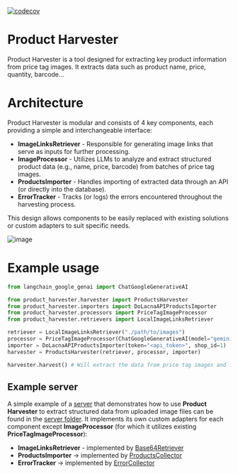 [![codecov](https://codecov.io/gh/semjacko/product-harvester/graph/badge.svg?token=2891N9XPTH)](https://codecov.io/gh/semjacko/product-harvester)

# Product Harvester
Product Harvester is a tool designed for extracting key product information from price tag images.
It extracts data such as product name, price, quantity, barcode...

# Architecture
Product Harvester is modular and consists of 4 key components, each providing a simple and interchangeable interface:
  - **ImageLinksRetriever** - Responsible for generating image links that serve as inputs for further processing.
  - **ImageProcessor** - Utilizes LLMs to analyze and extract structured product data (e.g., name, price, barcode) 
  from batches of price tag images.
  - **ProductsImporter** - Handles importing of extracted data through an API (or directly into the database).
  - **ErrorTracker** - Tracks (or logs) the errors encountered throughout the harvesting process.

This design allows components to be easily replaced with existing solutions or custom adapters to suit specific needs.

![image](https://github.com/user-attachments/assets/e8f3ed9d-6c16-43b4-8d73-6ef84ffc4804)

# Example usage
```python
from langchain_google_genai import ChatGoogleGenerativeAI

from product_harvester.harvester import ProductsHarvester
from product_harvester.importers import DoLacnaAPIProductsImporter
from product_harvester.processors import PriceTagImageProcessor
from product_harvester.retrievers import LocalImageLinksRetriever

retriever = LocalImageLinksRetriever("./path/to/images")
processor = PriceTagImageProcessor(ChatGoogleGenerativeAI(model="gemini-1.5-flash", google_api_key="<api_key>"))
importer = DoLacnaAPIProductsImporter(token="<api_token>", shop_id=1)
harvester = ProductsHarvester(retriever, processor, importer)

harvester.harvest() # Will extract the data from price tag images and import them via specific API.
```

## Example server
A simple example of a [server](server/server.py) that demonstrates how to use **Product Harvester** to extract
structured data from uploaded image files can be found in the [server folder](server).
It implements its own custom adapters for each component except **ImageProcessor** (for which it utilizes existing
**PriceTagImageProcessor**):
  - **ImageLinksRetriever** - implemented by [Base64Retriever](server/retriever.py)
  - **ProductsImporter** -> implemented by [ProductsCollector](server/products_collector.py)
  - **ErrorTracker** -> implemented by [ErrorCollector](server/error_collector.py)
